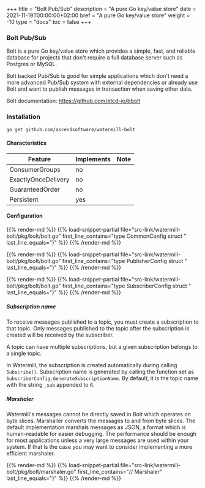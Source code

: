 +++
title = "Bolt Pub/Sub"
description = "A pure Go key/value store"
date = 2021-11-19T00:00:00+02:00
bref = "A pure Go key/value store"
weight = -10
type = "docs"
toc = false
+++

### Bolt Pub/Sub

Bolt is a pure Go key/value store which provides a simple, fast, and reliable
database for projects that don't require a full database server such as
Postgres or MySQL.

Bolt backed Pub/Sub is good for simple applications which don't need a more
advanced Pub/Sub system with external dependencies or already use Bolt and
want to publish messages in transaction when saving other data.

Bolt documentation: https://github.com/etcd-io/bbolt

### Installation

    go get github.com/ascendsoftware/watermill-bolt

#### Characteristics

| Feature             | Implements | Note |
| ------------------- | ---------- | ---- |
| ConsumerGroups      | no         |      |
| ExactlyOnceDelivery | no         |      |
| GuaranteedOrder     | no         |      |
| Persistent          | yes        |      |

#### Configuration

{{% render-md %}}
{{% load-snippet-partial file="src-link/watermill-bolt/pkg/bolt/bolt.go" first_line_contains="type CommonConfig struct " last_line_equals="}" %}}
{{% /render-md %}}

{{% render-md %}}
{{% load-snippet-partial file="src-link/watermill-bolt/pkg/bolt/bolt.go" first_line_contains="type PublisherConfig struct " last_line_equals="}" %}}
{{% /render-md %}}

{{% render-md %}}
{{% load-snippet-partial file="src-link/watermill-bolt/pkg/bolt/bolt.go" first_line_contains="type SubscriberConfig struct " last_line_equals="}" %}}
{{% /render-md %}}

##### Subscription name

To receive messages published to a topic, you must create a subscription to
that topic. Only messages published to the topic after the subscription is
created will be received by the subscriber.

A topic can have multiple subscriptions, but a given subscription belongs to
a single topic.

In Watermill, the subscription is created automatically during calling
`Subscribe()`.  Subscription name is generated by calling the function set as
`SubscriberConfig.GenerateSubscriptionName`.  By default, it is the topic name
with the string `_sub` appended to it.

##### Marshaler

Watermill's messages cannot be directly saved in Bolt which operates on byte
slices. Marshaller converts the messages to and from byte slices. The default
implementation marshals messages as JSON, a format which is human-readable
for easier debugging. The performance should be enough for most applications
unless a very large messages are used within your system. If that is the case
you may want to consider implementing a more efficient marshaler.

{{% render-md %}}
{{% load-snippet-partial file="src-link/watermill-bolt/pkg/bolt/marshaler.go" first_line_contains="// Marshaler" last_line_equals="}" %}}
{{% /render-md %}}


